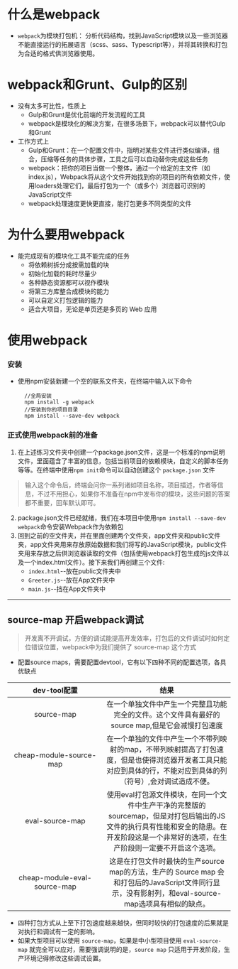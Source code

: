 # 什么是webpack
* `webpack`为模块打包机：
	分析代码结构，找到JavaScript模块以及一些浏览器不能直接运行的拓展语言（scss、sass、Typescript等），并将其转换和打包为合适的格式供浏览器使用。
	
# webpack和Grunt、Gulp的区别
* 没有太多可比性，性质上
	* Gulp和Grunt是优化前端的开发流程的工具
	* webpack是模块化的解决方案，在很多场景下，webpack可以替代Gulp和Grunt
* 工作方式上
	* Gulp和Grunt：在一个配置文件中，指明对某些文件进行类似编译，组合，压缩等任务的具体步骤，工具之后可以自动替你完成这些任务
	* webpack：把你的项目当做一个整体，通过一个给定的主文件（如index.js），Webpack将从这个文件开始找到你的项目的所有依赖文件，使用loaders处理它们，最后打包为一个（或多个）浏览器可识别的JavaScript文件
	* webpack处理速度更快更直接，能打包更多不同类型的文件

# 为什么要用webpack
* 能完成现有的模块化工具不能完成的任务
	* 将依赖树拆分成按需加载的块
	* 初始化加载的耗时尽量少
	* 各种静态资源都可以视作模块
	* 将第三方库整合成模块的能力
	* 可以自定义打包逻辑的能力
	* 适合大项目，无论是单页还是多页的 Web 应用

# 使用webpack
### 安装
* 使用npm安装新建一个空的联系文件夹，在终端中输入以下命令

		//全局安装
		npm install -g webpack
		//安装到你的项目目录
		npm install --save-dev webpack
		
### 正式使用webpack前的准备
1.	在上述练习文件夹中创建一个package.json文件，这是一个标准的npm说明文件，里面蕴含了丰富的信息，包括当前项目的依赖模块，自定义的脚本任务等等。在终端中使用`npm init`命令可以自动创建这个 `package.json` 文件

> 输入这个命令后，终端会问你一系列诸如项目名称，项目描述，作者等信息，不过不用担心，如果你不准备在npm中发布你的模块，这些问题的答案都不重要，回车默认即可。

2.	package.json文件已经就绪，我们在本项目中使用`npm install --save-dev webpack`命令安装Webpack作为依赖包
3.	回到之前的空文件夹，并在里面创建两个文件夹，app文件夹和public文件夹，app文件夹用来存放原始数据和我们将写的JavaScript模块，public文件夹用来存放之后供浏览器读取的文件（包括使用webpack打包生成的js文件以及一个index.html文件）。接下来我们再创建三个文件:
	* `index.html`--放在public文件夹中
	* `Greeter.js`--放在App文件夹中
	* `main.js`--挡在App文件夹中

---
## source-map 开启webpack调试
> 开发离不开调试，方便的调试能提高开发效率，打包后的文件调试时如何定位错误位置，webpack中为我们提供了 source-map 这个方式

* 配置source maps，需要配置devtool，它有以下四种不同的配置选项，各具优缺点

<style> table th:first-of-type { width: 200px; } </style>
dev-tool配置 | 结果 
:-: | :-: 
source-map | 在一个单独文件中产生一个完整且功能完全的文件。这个文件具有最好的source map,但是它会减慢打包速度
cheap-module-source-map | 在一个单独的文件中产生一个不带列映射的map，不带列映射提高了打包速度，但是也使得浏览器开发者工具只能对应到具体的行，不能对应到具体的列（符号）,会对调试造成不便。
eval-source-map | 使用eval打包源文件模块，在同一个文件中生产干净的完整版的sourcemap，但是对打包后输出的JS文件的执行具有性能和安全的隐患。在开发阶段这是一个非常好的选项，在生产阶段则一定要不开启这个选项。
cheap-module-eval-source-map | 这是在打包文件时最快的生产source map的方法，生产的 Source map 会和打包后的JavaScript文件同行显示，没有影射列，和eval-source-map选项具有相似的缺点。
* 四种打包方式从上至下打包速度越来越快，但同时较快的打包速度的后果就是对执行和调试有一定的影响。
* 如果大型项目可以使用 `source-map`，如果是中小型项目使用 `eval-source-map` 就完全可以应对，需要强调说明的是，`source map` 只适用于开发阶段，生产环境记得修改这些调试设置。
